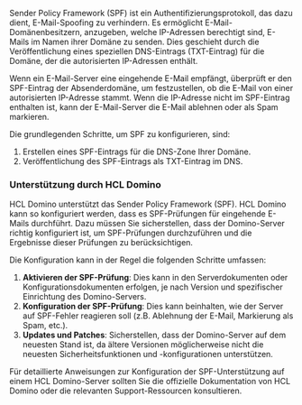 Sender Policy Framework (SPF) ist ein Authentifizierungsprotokoll, das dazu dient, E-Mail-Spoofing zu verhindern. Es ermöglicht E-Mail-Domänenbesitzern, anzugeben, welche IP-Adressen berechtigt sind, E-Mails im Namen ihrer Domäne zu senden. Dies geschieht durch die Veröffentlichung eines speziellen DNS-Eintrags (TXT-Eintrag) für die Domäne, der die autorisierten IP-Adressen enthält.

Wenn ein E-Mail-Server eine eingehende E-Mail empfängt, überprüft er den SPF-Eintrag der Absenderdomäne, um festzustellen, ob die E-Mail von einer autorisierten IP-Adresse stammt. Wenn die IP-Adresse nicht im SPF-Eintrag enthalten ist, kann der E-Mail-Server die E-Mail ablehnen oder als Spam markieren.

Die grundlegenden Schritte, um SPF zu konfigurieren, sind:
1. Erstellen eines SPF-Eintrags für die DNS-Zone Ihrer Domäne.
2. Veröffentlichung des SPF-Eintrags als TXT-Eintrag im DNS.

### Unterstützung durch HCL Domino

HCL Domino unterstützt das Sender Policy Framework (SPF). HCL Domino kann so konfiguriert werden, dass es SPF-Prüfungen für eingehende E-Mails durchführt. Dazu müssen Sie sicherstellen, dass der Domino-Server richtig konfiguriert ist, um SPF-Prüfungen durchzuführen und die Ergebnisse dieser Prüfungen zu berücksichtigen.

Die Konfiguration kann in der Regel die folgenden Schritte umfassen:
1. **Aktivieren der SPF-Prüfung**: Dies kann in den Serverdokumenten oder Konfigurationsdokumenten erfolgen, je nach Version und spezifischer Einrichtung des Domino-Servers.
2. **Konfiguration der SPF-Prüfung**: Dies kann beinhalten, wie der Server auf SPF-Fehler reagieren soll (z.B. Ablehnung der E-Mail, Markierung als Spam, etc.).
3. **Updates und Patches**: Sicherstellen, dass der Domino-Server auf dem neuesten Stand ist, da ältere Versionen möglicherweise nicht die neuesten Sicherheitsfunktionen und -konfigurationen unterstützen.

Für detaillierte Anweisungen zur Konfiguration der SPF-Unterstützung auf einem HCL Domino-Server sollten Sie die offizielle Dokumentation von HCL Domino oder die relevanten Support-Ressourcen konsultieren.
